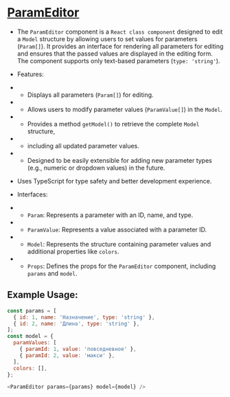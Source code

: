 # [ParamEditor](https://dmitiy.github.io/ParamEditor/)

- The `ParamEditor` component is a `React class component` designed to edit a `Model` structure by allowing users to set values for parameters (`Param[]`). It provides an interface for rendering all parameters for editing and ensures that the passed values are displayed in the editing form. The component supports only text-based parameters (`type: 'string'`).

- Features:
- - Displays all parameters (`Param[]`) for editing.
- - Allows users to modify parameter values (`ParamValue[]`) in the `Model`.
- - Provides a method `getModel()` to retrieve the complete `Model` structure,
- - including all updated parameter values.
- - Designed to be easily extensible for adding new parameter types (e.g., numeric or dropdown values) in the future.

- Uses TypeScript for type safety and better development experience.

- Interfaces:
- - `Param`: Represents a parameter with an ID, name, and type.
- - `ParamValue`: Represents a value associated with a parameter ID.
- - `Model`: Represents the structure containing parameter values and additional properties like `colors`.
- - `Props`: Defines the props for the `ParamEditor` component, including `params` and `model`.

## Example Usage:

```javascript
const params = [
  { id: 1, name: 'Назначение', type: 'string' },
  { id: 2, name: 'Длина', type: 'string' },
];
const model = {
  paramValues: [
    { paramId: 1, value: 'повседневное' },
    { paramId: 2, value: 'макси' },
  ],
  colors: [],
};
```

```javascript
<ParamEditor params={params} model={model} />
```
